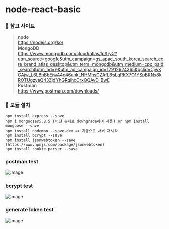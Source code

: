 # node-react-basic

### 🍕 참고 사이트 <br>
> **node** <br>
> https://nodejs.org/ko/ <br>
> **MongoDB** <br>
> https://www.mongodb.com/cloud/atlas/lp/try2?utm_source=google&utm_campaign=gs_apac_south_korea_search_core_brand_atlas_desktop&utm_term=mongodb&utm_medium=cpc_paid_search&utm_ad=e&utm_ad_campaign_id=12212624365&gclid=CjwKCAjw_L6LBhBbEiwA4c46unkLNHMhsGZAfL6sLqRKX7O1YSpBKNx8kROTUgzyaQ43ZjdYhGRqihoCrxQQAvD_BwE <br>
> **Postman** <br>
> https://www.postman.com/downloads/

### 🍟 모듈 설치 <br>
```
npm install express --save 
npm i mongoose@5.8.5 (버전 문제로 downgrade하여 사용) or npm install mongoose --save 
npm install nodemon --save-dev => 자동으로 서버 재시작 
npm install bcrypt --save 
npm install jsonwebtoken --save (https://www.npmjs.com/package/jsonwebtoken) 
npm install cookie-parser --save
```

### postman test
![image](https://user-images.githubusercontent.com/75987810/137070193-a24e8065-c025-4fd1-b601-396e496d54c1.png)
### bcrypt test
![image](https://user-images.githubusercontent.com/75987810/138017772-73b8e8a7-b2d6-4b4b-8737-4a4562285f25.png)
### generateToken test
![image](https://user-images.githubusercontent.com/75987810/138199958-4dce7fec-332c-4619-ad44-dd35265ef19e.png)

